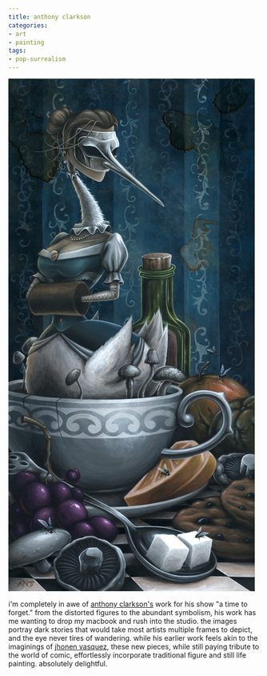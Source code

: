 ```yaml
---
title: anthony clarkson
categories:
- art
- painting
tags:
- pop-surrealism
---
```


![anthony clarkson](01/20110126_anthonyclarkson.jpg)

i'm completely in awe of [anthony clarkson's](http://www.anthonyclarksonart.com/wordpress/) work for his show "a time to forget." from the distorted figures to the abundant symbolism, his work has me wanting to drop my macbook and rush into the studio. the images portray dark stories that would take most artists multiple frames to depict, and the eye never tires of wandering. while his earlier work feels akin to the imaginings of [jhonen vasquez](http://en.wikipedia.org/wiki/Jhonen_Vasquez), these new pieces, while still paying tribute to the world of comic, effortlessly incorporate traditional figure and still life painting. absolutely delightful.
